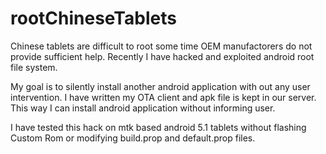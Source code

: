 # rootChineseTablets

Chinese tablets are difficult to root some time OEM manufactorers do not provide sufficient help. Recently I have hacked and exploited android root file system. 

My goal is to silently install another android application with out any user intervention. I have written my OTA client and apk file is kept in our server. This way I can install android application without informing user.

I have tested this hack on mtk based android 5.1 tablets without flashing Custom Rom or modifying build.prop and default.prop files.

